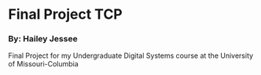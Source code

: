 # Final Project TCP
### By: Hailey Jessee
Final Project for my Undergraduate Digital Systems course at the University of Missouri-Columbia
